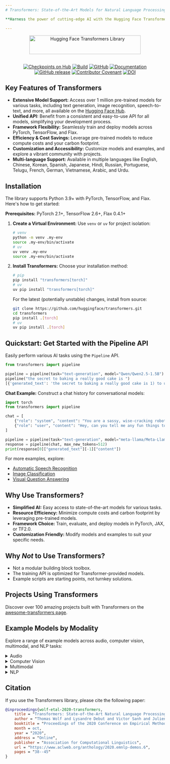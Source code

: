 ```yaml
---
# Transformers: State-of-the-Art Models for Natural Language Processing and Beyond

**Harness the power of cutting-edge AI with the Hugging Face Transformers library, your gateway to pre-trained models for diverse applications in text, vision, audio, video, and multimodal AI.** Access the original repo [here](https://github.com/huggingface/transformers).

---
```


<p align="center">
  <picture>
    <source media="(prefers-color-scheme: dark)" srcset="https://huggingface.co/datasets/huggingface/documentation-images/raw/main/transformers-logo-dark.svg">
    <source media="(prefers-color-scheme: light)" srcset="https://huggingface.co/datasets/huggingface/documentation-images/raw/main/transformers-logo-light.svg">
    <img alt="Hugging Face Transformers Library" src="https://huggingface.co/datasets/huggingface/documentation-images/raw/main/transformers-logo-light.svg" width="352" height="59" style="max-width: 100%;">
  </picture>
  <br/>
  <br/>
</p>

<p align="center">
    <a href="https://huggingface.com/models"><img alt="Checkpoints on Hub" src="https://img.shields.io/endpoint?url=https://huggingface.co/api/shields/models&color=brightgreen"></a>
    <a href="https://circleci.com/gh/huggingface/transformers"><img alt="Build" src="https://img.shields.io/circleci/build/github/huggingface/transformers/main"></a>
    <a href="https://github.com/huggingface/transformers/blob/main/LICENSE"><img alt="GitHub" src="https://img.shields.io/github/license/huggingface/transformers.svg?color=blue"></a>
    <a href="https://huggingface.co/docs/transformers/index"><img alt="Documentation" src="https://img.shields.io/website/http/huggingface.co/docs/transformers/index.svg?down_color=red&down_message=offline&up_message=online"></a>
    <a href="https://github.com/huggingface/transformers/releases"><img alt="GitHub release" src="https://img.shields.io/github/release/huggingface/transformers.svg"></a>
    <a href="https://github.com/huggingface/transformers/blob/main/CODE_OF_CONDUCT.md"><img alt="Contributor Covenant" src="https://img.shields.io/badge/Contributor%20Covenant-v2.0%20adopted-ff69b4.svg"></a>
    <a href="https://zenodo.org/badge/latestdoi/155220641"><img src="https://zenodo.org/badge/155220641.svg" alt="DOI"></a>
</p>


## Key Features of Transformers

*   **Extensive Model Support:** Access over 1 million pre-trained models for various tasks, including text generation, image recognition, speech-to-text, and more, all available on the [Hugging Face Hub](https://huggingface.co/models).
*   **Unified API:**  Benefit from a consistent and easy-to-use API for all models, simplifying your development process.
*   **Framework Flexibility:** Seamlessly train and deploy models across PyTorch, TensorFlow, and Flax.
*   **Efficiency & Cost Savings:** Leverage pre-trained models to reduce compute costs and your carbon footprint.
*   **Customization and Accessibility:** Customize models and examples, and explore a vibrant community with projects.
*   **Multi-language Support:** Available in multiple languages like English, Chinese, Korean, Spanish, Japanese, Hindi, Russian, Portuguese, Telugu, French, German, Vietnamese, Arabic, and Urdu.

## Installation

The library supports Python 3.9+ with PyTorch, TensorFlow, and Flax. Here's how to get started:

**Prerequisites:** PyTorch 2.1+, TensorFlow 2.6+, Flax 0.4.1+

1.  **Create a Virtual Environment:**
    Use `venv` or `uv` for project isolation:

    ```bash
    # venv
    python -m venv .my-env
    source .my-env/bin/activate
    # uv
    uv venv .my-env
    source .my-env/bin/activate
    ```

2.  **Install Transformers:**
    Choose your installation method:

    ```bash
    # pip
    pip install "transformers[torch]"
    # uv
    uv pip install "transformers[torch]"
    ```

    For the latest (potentially unstable) changes, install from source:

    ```bash
    git clone https://github.com/huggingface/transformers.git
    cd transformers
    pip install .[torch]
    # uv
    uv pip install .[torch]
    ```

## Quickstart: Get Started with the Pipeline API

Easily perform various AI tasks using the `Pipeline` API.

```python
from transformers import pipeline

pipeline = pipeline(task="text-generation", model="Qwen/Qwen2.5-1.5B")
pipeline("the secret to baking a really good cake is ")
[{'generated_text': 'the secret to baking a really good cake is 1) to use the right ingredients and 2) to follow the recipe exactly. the recipe for the cake is as follows: 1 cup of sugar, 1 cup of flour, 1 cup of milk, 1 cup of butter, 1 cup of eggs, 1 cup of chocolate chips. if you want to make 2 cakes, how much sugar do you need? To make 2 cakes, you will need 2 cups of sugar.'}]
```

**Chat Example:** Construct a chat history for conversational models:

```python
import torch
from transformers import pipeline

chat = [
    {"role": "system", "content": "You are a sassy, wise-cracking robot as imagined by Hollywood circa 1986."},
    {"role": "user", "content": "Hey, can you tell me any fun things to do in New York?"}
]

pipeline = pipeline(task="text-generation", model="meta-llama/Meta-Llama-3-8B-Instruct", dtype=torch.bfloat16, device_map="auto")
response = pipeline(chat, max_new_tokens=512)
print(response[0]["generated_text"][-1]["content"])
```

For more examples, explore:

*   [Automatic Speech Recognition](https://huggingface.co/docs/transformers/pipeline_tutorial#automatic-speech-recognition)
*   [Image Classification](https://huggingface.co/docs/transformers/pipeline_tutorial#image-classification)
*   [Visual Question Answering](https://huggingface.co/docs/transformers/pipeline_tutorial#visual-question-answering)

## Why Use Transformers?

*   **Simplified AI:** Easy access to state-of-the-art models for various tasks.
*   **Resource Efficiency:** Minimize compute costs and carbon footprint by leveraging pre-trained models.
*   **Framework Choice:** Train, evaluate, and deploy models in PyTorch, JAX, or TF2.0.
*   **Customization Friendly:** Modify models and examples to suit your specific needs.

## Why *Not* to Use Transformers?

*   Not a modular building block toolbox.
*   The training API is optimized for Transformer-provided models.
*   Example scripts are starting points, not turnkey solutions.

## Projects Using Transformers

Discover over 100 amazing projects built with Transformers on the [awesome-transformers page](./awesome-transformers.md).

## Example Models by Modality

Explore a range of example models across audio, computer vision, multimodal, and NLP tasks:

<details>
<summary>Audio</summary>
    - Audio classification with [Whisper](https://huggingface.co/openai/whisper-large-v3-turbo)
    - Automatic speech recognition with [Moonshine](https://huggingface.co/UsefulSensors/moonshine)
    - Keyword spotting with [Wav2Vec2](https://huggingface.co/superb/wav2vec2-base-superb-ks)
    - Speech to speech generation with [Moshi](https://huggingface.co/kyutai/moshiko-pytorch-bf16)
    - Text to audio with [MusicGen](https://huggingface.co/facebook/musicgen-large)
    - Text to speech with [Bark](https://huggingface.co/suno/bark)
</details>

<details>
<summary>Computer Vision</summary>
    - Automatic mask generation with [SAM](https://huggingface.co/facebook/sam-vit-base)
    - Depth estimation with [DepthPro](https://huggingface.co/apple/DepthPro-hf)
    - Image classification with [DINO v2](https://huggingface.co/facebook/dinov2-base)
    - Keypoint detection with [SuperPoint](https://huggingface.co/magic-leap-community/superpoint)
    - Keypoint matching with [SuperGlue](https://huggingface.co/magic-leap-community/superglue_outdoor)
    - Object detection with [RT-DETRv2](https://huggingface.co/PekingU/rtdetr_v2_r50vd)
    - Pose Estimation with [VitPose](https://huggingface.co/usyd-community/vitpose-base-simple)
    - Universal segmentation with [OneFormer](https://huggingface.co/shi-labs/oneformer_ade20k_swin_large)
    - Video classification with [VideoMAE](https://huggingface.co/MCG-NJU/videomae-large)
</details>

<details>
<summary>Multimodal</summary>
    - Audio or text to text with [Qwen2-Audio](https://huggingface.co/Qwen/Qwen2-Audio-7B)
    - Document question answering with [LayoutLMv3](https://huggingface.co/microsoft/layoutlmv3-base)
    - Image or text to text with [Qwen-VL](https://huggingface.co/Qwen/Qwen2.5-VL-3B-Instruct)
    - Image captioning [BLIP-2](https://huggingface.co/Salesforce/blip2-opt-2.7b)
    - OCR-based document understanding with [GOT-OCR2](https://huggingface.co/stepfun-ai/GOT-OCR-2.0-hf)
    - Table question answering with [TAPAS](https://huggingface.co/google/tapas-base)
    - Unified multimodal understanding and generation with [Emu3](https://huggingface.co/BAAI/Emu3-Gen)
    - Vision to text with [Llava-OneVision](https://huggingface.co/llava-hf/llava-onevision-qwen2-0.5b-ov-hf)
    - Visual question answering with [Llava](https://huggingface.co/llava-hf/llava-1.5-7b-hf)
    - Visual referring expression segmentation with [Kosmos-2](https://huggingface.co/microsoft/kosmos-2-patch14-224)
</details>

<details>
<summary>NLP</summary>
    - Masked word completion with [ModernBERT](https://huggingface.co/answerdotai/ModernBERT-base)
    - Named entity recognition with [Gemma](https://huggingface.co/google/gemma-2-2b)
    - Question answering with [Mixtral](https://huggingface.co/mistralai/Mixtral-8x7B-v0.1)
    - Summarization with [BART](https://huggingface.co/facebook/bart-large-cnn)
    - Translation with [T5](https://huggingface.co/google-t5/t5-base)
    - Text generation with [Llama](https://huggingface.co/meta-llama/Llama-3.2-1B)
    - Text classification with [Qwen](https://huggingface.co/Qwen/Qwen2.5-0.5B)
</details>

## Citation

If you use the Transformers library, please cite the following paper:

```bibtex
@inproceedings{wolf-etal-2020-transformers,
    title = "Transformers: State-of-the-Art Natural Language Processing",
    author = "Thomas Wolf and Lysandre Debut and Victor Sanh and Julien Chaumond and Clement Delangue and Anthony Moi and Pierric Cistac and Tim Rault and Rémi Louf and Morgan Funtowicz and Joe Davison and Sam Shleifer and Patrick von Platen and Clara Ma and Yacine Jernite and Julien Plu and Canwen Xu and Teven Le Scao and Sylvain Gugger and Mariama Drame and Quentin Lhoest and Alexander M. Rush",
    booktitle = "Proceedings of the 2020 Conference on Empirical Methods in Natural Language Processing: System Demonstrations",
    month = oct,
    year = "2020",
    address = "Online",
    publisher = "Association for Computational Linguistics",
    url = "https://www.aclweb.org/anthology/2020.emnlp-demos.6",
    pages = "38--45"
}
